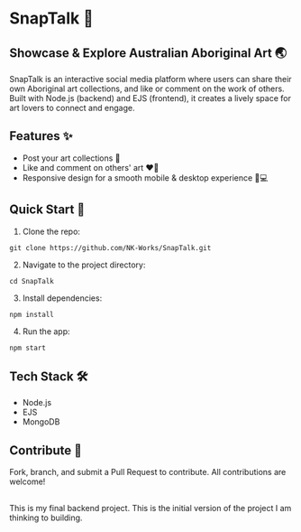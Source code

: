 # SnapTalk 🎨

## Showcase & Explore Australian Aboriginal Art 🌏

SnapTalk is an interactive social media platform where users can share their own Aboriginal art collections, and like or comment on the work of others. Built with Node.js (backend) and EJS (frontend), it creates a lively space for art lovers to connect and engage.

## Features ✨

- Post your art collections 📸
- Like and comment on others' art ❤️💬
- Responsive design for a smooth mobile & desktop experience 📱💻

## Quick Start 🚀
01. Clone the repo:

```
git clone https://github.com/NK-Works/SnapTalk.git
```

02. Navigate to the project directory:

```
cd SnapTalk
```

03. Install dependencies:

```
npm install
```

04. Run the app:

```
npm start
```


## Tech Stack 🛠️
- Node.js
- EJS
- MongoDB

## Contribute 🤝
Fork, branch, and submit a Pull Request to contribute. All contributions are welcome!

##

This is my final backend project.
This is the initial version of the project I am thinking to building.